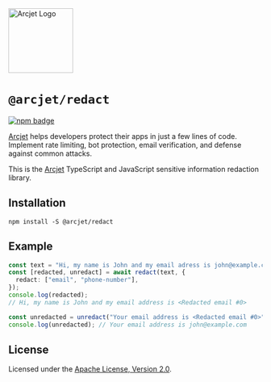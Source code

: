 <a href="https://arcjet.com" target="_arcjet-home">
  <picture>
    <source media="(prefers-color-scheme: dark)" srcset="https://arcjet.com/logo/arcjet-dark-lockup-voyage-horizontal.svg">
    <img src="https://arcjet.com/logo/arcjet-light-lockup-voyage-horizontal.svg" alt="Arcjet Logo" height="128" width="auto">
  </picture>
</a>

# `@arcjet/redact`

<p>
  <a href="https://www.npmjs.com/package/@arcjet/redact">
    <picture>
      <source media="(prefers-color-scheme: dark)" srcset="https://img.shields.io/npm/v/%40arcjet%2Fredact?style=flat-square&label=%E2%9C%A6Aj&labelColor=000000&color=5C5866">
      <img alt="npm badge" src="https://img.shields.io/npm/v/%40arcjet%2Fredact?style=flat-square&label=%E2%9C%A6Aj&labelColor=ECE6F0&color=ECE6F0">
    </picture>
  </a>
</p>

[Arcjet][arcjet] helps developers protect their apps in just a few lines of
code. Implement rate limiting, bot protection, email verification, and defense
against common attacks.

This is the [Arcjet][arcjet] TypeScript and JavaScript sensitive information redaction library.

## Installation

```shell
npm install -S @arcjet/redact
```

## Example

```typescript
const text = "Hi, my name is John and my email adress is john@example.com";
const [redacted, unredact] = await redact(text, {
  redact: ["email", "phone-number"],
});
console.log(redacted);
// Hi, my name is John and my email address is <Redacted email #0>

const unredacted = unredact("Your email address is <Redacted email #0>");
console.log(unredacted); // Your email address is john@example.com
```

## License

Licensed under the [Apache License, Version 2.0][apache-license].

[arcjet]: https://arcjet.com
[apache-license]: http://www.apache.org/licenses/LICENSE-2.0
